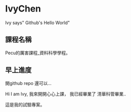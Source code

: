 # IvyChen
Ivy says" Github's Hello World"

## 課程名稱
Pecu的厲害課程_資料科學學程。

## 早上進度
開github repo 還可以...

Hi I am Ivy, 我來開開心心上課， 我已經畢業了 清華科管畢業..      


這是我的試驗專案。
